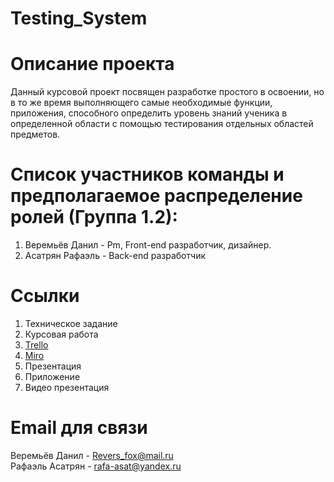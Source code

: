 # Testing_System
# Описание проекта
Данный курсовой проект посвящен разработке простого в освоении, но в то же время выполняющего самые необходимые функции, приложения, способного определить уровень знаний ученика в определенной области с помощью тестирования отдельных областей предметов.
# Список участников команды и предполагаемое распределение ролей (Группа 1.2):
1. Веремьёв Данил - Pm, Front-end разработчик, дизайнер.
2. Асатрян Рафаэль - Back-end разработчик
# Ссылки
1. Техническое задание
2. Курсовая работа
3. [Trello](https://trello.com/b/iqFHlMo5/testingsystem)
4. [Miro](https://miro.com/app/board/o9J_llVAzX8=/)
5. Презентация
6. Приложение
7. Видео презентация
# Email для связи
Веремьёв Данил - Revers_fox@mail.ru  
Рафаэль Асатрян - rafa-asat@yandex.ru
